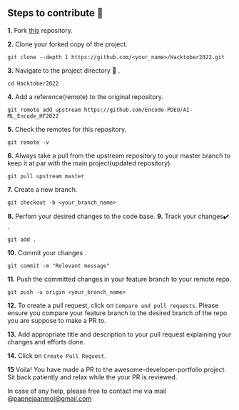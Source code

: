 ## Steps to contribute 🤩

**1.**  Fork [this](https://github.com/Encode-PDEU/AI-ML_Encode_HF2022) repository.

**2.**  Clone your forked copy of the project.

```
git clone --depth 1 https://github.com/<your_name>/Hacktober2022.git
```

**3.** Navigate to the project directory :file_folder: .

```
cd Hacktober2022

```

**4.** Add a reference(remote) to the original repository.

```
git remote add upstream https://github.com/Encode-PDEU/AI-ML_Encode_HF2022
```

**5.** Check the remotes for this repository.
```
git remote -v
```

**6.** Always take a pull from the upstream repository to your master branch to keep it at par with the main project(updated repository).

```
git pull upstream master
```

**7.** Create a new branch.

```
git checkout -b <your_branch_name>
```

**8.** Perfom your desired changes to the code base.
**9.** Track your changes:heavy_check_mark: .

```
git add . 
```

**10.** Commit your changes .

```
git commit -m "Relevant message"
```

**11.** Push the committed changes in your feature branch to your remote repo.
```
git push -u origin <your_branch_name>
```

**12.** To create a pull request, click on `Compare and pull requests`. Please ensure you compare your feature branch to the desired branch of the repo you are suppose to make a PR to.

**13.** Add appropriate title and description to your pull request explaining your changes and efforts done.

**14.** Click on `Create Pull Request`.

**15** Voila! You have made a PR to the awesome-developer-portfolio project. Sit back patiently and relax while the your PR is reviewed. 

 In case of any help, please free to contact me via mail @papnejaanmol@gmail.com
 
